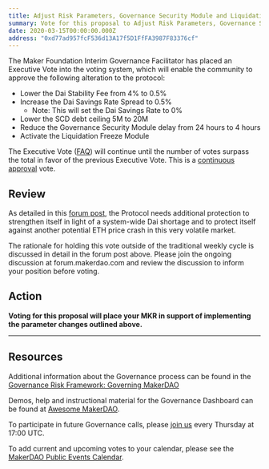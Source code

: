 ```yaml
---
title: Adjust Risk Parameters, Governance Security Module and Liquidation Freeze Module
summary: Vote for this proposal to Adjust Risk Parameters, Governance Security Module and Liquidation Freeze Module
date: 2020-03-15T00:00:00.000Z
address: "0xd77ad957fcF536d13A17f5D1FfFA3987F83376cf"
---
```

The Maker Foundation Interim Governance Facilitator has placed an Executive Vote into the voting system, which will enable the community to approve the following alteration to the protocol:

- Lower the Dai Stability Fee from 4% to 0.5%
- Increase the Dai Savings Rate Spread to 0.5%
  - Note: This will set the Dai Savings Rate to 0%
- Lower the SCD debt ceiling 5M to 20M
- Reduce the Governance Security Module delay from 24 hours to 4 hours
- Activate the Liquidation Freeze Module

The Executive Vote ([FAQ](https://community-development.makerdao.com/makerdao-scd-faqs/scd-faqs#governance)) will continue until the number of votes surpass the total in favor of the previous Executive Vote. This is a [continuous approval](https://community-development.makerdao.com/makerdao-scd-faqs/scd-faqs/governance#what-is-continuous-approval-voting) vote.

## Review

As detailed in this [forum post](https://forum.makerdao.com/t/proposal-for-immediate-changes-and-executive-vote/1545), the Protocol needs additional protection to strengthen itself in light of a system-wide Dai shortage and to protect itself against another potential ETH price crash in this very volatile market.

The rationale for holding this vote outside of the traditional weekly cycle is discussed in detail in the forum post above. Please join the ongoing discussion at forum.makerdao.com and review the discussion to inform your position before voting.

## Action

**Voting for this proposal will place your MKR in support of implementing the parameter changes outlined above.**

---

## Resources

Additional information about the Governance process can be found in the [Governance Risk Framework: Governing MakerDAO](https://community-development.makerdao.com/governance/governance-risk-framework)

Demos, help and instructional material for the Governance Dashboard can be found at [Awesome MakerDAO](https://awesome.makerdao.com/#voting).

To participate in future Governance calls, please [join us](https://community-development.makerdao.com/governance/governance-and-risk-meetings) every Thursday at 17:00 UTC.

To add current and upcoming votes to your calendar, please see the [MakerDAO Public Events Calendar](https://calendar.google.com/calendar/embed?src=makerdao.com_3efhm2ghipksegl009ktniomdk%40group.calendar.google.com&amp;ctz=America%2FLos_Angeles).